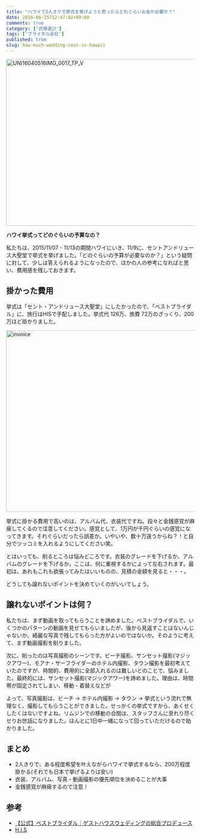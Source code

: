 ```yaml
---
title: "ハワイで2人きりで挙式を挙げようと思ったらどれぐらいお金が必要か？"
date: 2016-06-25T12:47:02+09:00
comments: true
category: ['式場選び']
tags: ['ブライダル会社']
published: true
slug: how-much-wedding-cost-in-hawaii
---
```

<img src="https://icossa.com/hawaii-wedding/wp-content/uploads/sites/2/2016/06/UNI16040516IMG_0017_TP_V-1024x712.jpg" alt="UNI16040516IMG_0017_TP_V" width="640" height="445" class="aligncenter size-large wp-image-161" />

<strong>ハワイ挙式ってどのぐらいの予算なの？</strong>

私たちは、2015/11/07 - 11/13の期間ハワイにいき、11/9に、セントアンドリュース大聖堂で挙式を挙げました。「どのぐらいの予算が必要なのか？」という疑問に対して、少しは答えられるようになったので、ほかの人の参考になればと思い、費用感を残しておきます。


## 掛かった費用

挙式は「セント・アンドリュース大聖堂」にしたかったので、「ベストブライダル」に、旅行はHISで手配しました。挙式代 126万、旅費 72万のざっくり、200万ほど掛かりました。

<img src="https://icossa.com/hawaii-wedding/wp-content/uploads/sites/2/2016/06/invoice.png" alt="invoice" width="702" height="485" class="aligncenter size-full wp-image-148" />

挙式に掛かる費用で高いのは、アルバム代、衣装代ですね。段々と金銭感覚が麻痺してくるので注意してください。感覚として、1万円が千円ぐらいの感覚になってきます。それぐらいだったら誤差か。いやいや、数十万違うからね？！と自分でツッコミを入れるようにしてください笑。

とはいっても、削るところは悩みどころです。衣装のグレードを下げるか、アルバムのグレードを下げるか。ここは、何に重視するかによって左右されます。最初は、あれもこれも欲張ってみたはいいものの、見積の金額を見ると・・・。

どうしても譲れないポイントを決めていくのがいいでしょう。


## 譲れないポイントは何？

私たちは、まず動画を取ってもらうことを諦めました。ベストブライダルで、いくつかのパターンの動画を見せてもらいましたが、後から見返すことはないんじゃないか。綺麗な写真で残してもらった方がよいのではないか。そのように考えて、まず動画撮影を削りました。

次に、削ったのは写真撮影のシーンです。ビーチ撮影、サンセット撮影(マジックアワー)、モアナ・サーフライダーのホテル内撮影、タウン撮影を最初考えていたのですが、時間的、費用的に全部入れるのは難しいとのことで、悩みました。最終的には、サンセット撮影(マジックアワー)を諦めました。理由は、時間帯が固定されてしまい、移動・着替えなどが

よって、写真撮影は、ビーチ -> ホテル内撮影 -> タウン -> 挙式という流れで無理なく、撮影してもらうことができました。せっかくの挙式ですから、あくせくしたくはないですよね。リムジンでの移動の合間は、スタッフさんに至れり尽くせりお世話になりました。ほんとに1日中一緒になって回っていただけるので助かりました。


## まとめ

- 2人きりで、ある程度希望を叶えながらハワイで挙式するなら、200万程度掛かる(それでも日本で挙げるよりは安い)
- 衣装、アルバム、写真・動画撮影の優先順位を決めることが大事
- 金銭感覚が麻痺するので注意！



## 参考

- [【公式】ベストブライダル｜ゲストハウスウェディングの総合プロデュース](http://www.bestbridal.co.jp/)
- <a href="http://ck.jp.ap.valuecommerce.com/servlet/referral?sid=3297538&pid=884184736&vc_url=http%3A%2F%2Fwww.his-j.com%2Fdst%2Fhawaii.htm" target="_blank" ><img src="http://ad.jp.ap.valuecommerce.com/servlet/gifbanner?sid=3297538&pid=884184736" height="1" width="0" border="0">H.I.S</a>
